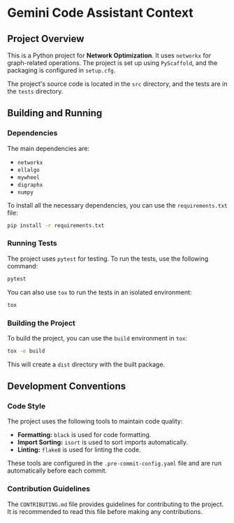 # Gemini Code Assistant Context

## Project Overview

This is a Python project for **Network Optimization**. It uses `networkx` for graph-related operations. The project is set up using `PyScaffold`, and the packaging is configured in `setup.cfg`.

The project's source code is located in the `src` directory, and the tests are in the `tests` directory.

## Building and Running

### Dependencies

The main dependencies are:
- `networkx`
- `ellalgo`
- `mywheel`
- `digraphx`
- `numpy`

To install all the necessary dependencies, you can use the `requirements.txt` file:

```bash
pip install -r requirements.txt
```

### Running Tests

The project uses `pytest` for testing. To run the tests, use the following command:

```bash
pytest
```

You can also use `tox` to run the tests in an isolated environment:

```bash
tox
```

### Building the Project

To build the project, you can use the `build` environment in `tox`:

```bash
tox -e build
```

This will create a `dist` directory with the built package.

## Development Conventions

### Code Style

The project uses the following tools to maintain code quality:

- **Formatting:** `black` is used for code formatting.
- **Import Sorting:** `isort` is used to sort imports automatically.
- **Linting:** `flake8` is used for linting the code.

These tools are configured in the `.pre-commit-config.yaml` file and are run automatically before each commit.

### Contribution Guidelines

The `CONTRIBUTING.md` file provides guidelines for contributing to the project. It is recommended to read this file before making any contributions.
